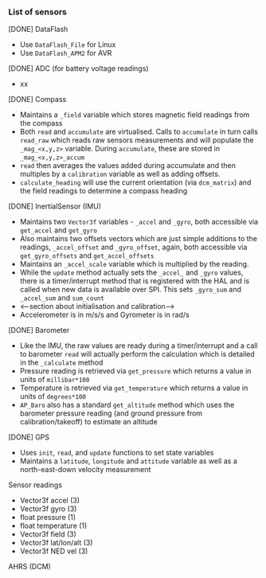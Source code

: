 

### List of sensors

[DONE] DataFlash
- Use `DataFlash_File` for Linux
- Use `DataFlash_APM2` for AVR

[DONE] ADC (for battery voltage readings)
- xx

[DONE] Compass
- Maintains a `_field` variable which stores magnetic field readings from the compass
- Both `read` and `accumulate` are virtualised. Calls to `accumulate` in turn calls `read_raw` which reads raw sensors measurements and will populate the `_mag_<x,y,z>` variable. During `accumulate`, these are stored in `_mag_<x,y,z>_accum`
- `read` then averages the values added during accumulate and then multiples by a `calibration` variable as well as adding offsets.
- `calculate_heading` will use the current orientation (via `dcm_matrix`) and the field readings to determine a compass heading

[DONE] InertialSensor (IMU)
- Maintains two `Vector3f` variables - `_accel` and `_gyro`, both accessible via `get_accel` and `get_gyro`
- Also maintains two offsets vectors which are just simple additions to the readings, `_accel_offset` and `_gyro_offset`, again, both accessible via `get_gyro_offsets` and `get_accel_offsets`
- Maintains an `_accel_scale` variable which is multiplied by the reading.
- While the `update` method actually sets the `_accel_` and `_gyro` values, there is a timer/interrupt method that is registered with the HAL and is called when new data is available over SPI. This sets `_gyro_sum` and `_accel_sum` and `sum_count`
- <--section about initialisation and calibration-->
- Accelerometer is in m/s/s and Gyrometer is in rad/s

[DONE] Barometer
- Like the IMU, the raw values are ready during a timer/interrupt and a call to barometer `read` will actually perform the calculation which is detailed in the `_calculate` method
- Pressure reading is retrieved via `get_pressure` which returns a value in units of `millibar*100`
- Temperature is retrieved via `get_temperature` which returns a value in units of `degrees*100`
- `AP_Baro` also has a standard `get_altitude` method which uses the barometer pressure reading (and ground pressure from calibration/takeoff) to estimate an altitude

[DONE] GPS
- Uses `init`, `read`, and `update` functions to set state variables
- Maintains a `latitude`, `longitude` and `attitude` variable as well as a north-east-down velocity measurement

Sensor readings 
- Vector3f accel (3)
- Vector3f gyro  (3)
- float pressure (1)
- float temperature (1)
- Vector3f field (3)
- Vector3f lat/lon/alt (3)
- Vector3f NED vel (3)


AHRS (DCM)



